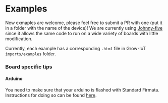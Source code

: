 # Examples

New exmaples are welcome, please feel free to submit a PR with one (put it in a folder with the name of the device)! We are currently using [Johnny-five](http://johnny-five.io/) since it allows the same code to run on a wide variety of boards with little modification.

Currently, each example has a corresponding `.html` file in Grow-IoT `imports/examples` folder.

### Board specific tips
#### Arduino
You need to make sure that your arduino is flashed with Standard Firmata. Instructions for doing so can be found [here](https://github.com/rwaldron/johnny-five/wiki/Getting-Started#trouble-shooting).


